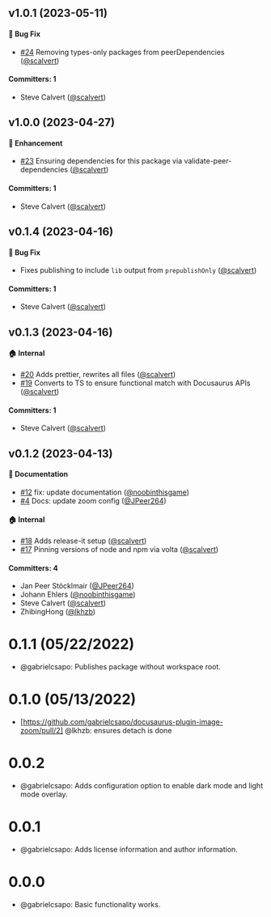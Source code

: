 


## v1.0.1 (2023-05-11)

#### :bug: Bug Fix
* [#24](https://github.com/gabrielcsapo/docusaurus-plugin-image-zoom/pull/24) Removing types-only packages from peerDependencies ([@scalvert](https://github.com/scalvert))

#### Committers: 1
- Steve Calvert ([@scalvert](https://github.com/scalvert))


## v1.0.0 (2023-04-27)

#### :rocket: Enhancement
* [#23](https://github.com/gabrielcsapo/docusaurus-plugin-image-zoom/pull/23) Ensuring dependencies for this package via validate-peer-dependencies ([@scalvert](https://github.com/scalvert))

#### Committers: 1
- Steve Calvert ([@scalvert](https://github.com/scalvert))


## v0.1.4 (2023-04-16)

#### :bug: Bug Fix

- Fixes publishing to include `lib` output from `prepublishOnly` ([@scalvert](https://github.com/scalvert))

#### Committers: 1
- Steve Calvert ([@scalvert](https://github.com/scalvert))


## v0.1.3 (2023-04-16)

#### :house: Internal
* [#20](https://github.com/gabrielcsapo/docusaurus-plugin-image-zoom/pull/20) Adds prettier, rewrites all files ([@scalvert](https://github.com/scalvert))
* [#19](https://github.com/gabrielcsapo/docusaurus-plugin-image-zoom/pull/19) Converts to TS to ensure functional match with Docusaurus APIs ([@scalvert](https://github.com/scalvert))

#### Committers: 1
- Steve Calvert ([@scalvert](https://github.com/scalvert))


## v0.1.2 (2023-04-13)

#### :memo: Documentation

- [#12](https://github.com/gabrielcsapo/docusaurus-plugin-image-zoom/pull/12) fix: update documentation ([@noobinthisgame](https://github.com/noobinthisgame))
- [#4](https://github.com/gabrielcsapo/docusaurus-plugin-image-zoom/pull/4) Docs: update zoom config ([@JPeer264](https://github.com/JPeer264))

#### :house: Internal

- [#18](https://github.com/gabrielcsapo/docusaurus-plugin-image-zoom/pull/18) Adds release-it setup ([@scalvert](https://github.com/scalvert))
- [#17](https://github.com/gabrielcsapo/docusaurus-plugin-image-zoom/pull/17) Pinning versions of node and npm via volta ([@scalvert](https://github.com/scalvert))

#### Committers: 4

- Jan Peer Stöcklmair ([@JPeer264](https://github.com/JPeer264))
- Johann Ehlers ([@noobinthisgame](https://github.com/noobinthisgame))
- Steve Calvert ([@scalvert](https://github.com/scalvert))
- ZhibingHong ([@lkhzb](https://github.com/lkhzb))

# 0.1.1 (05/22/2022)

- @gabrielcsapo: Publishes package without workspace root.

# 0.1.0 (05/13/2022)

- [https://github.com/gabrielcsapo/docusaurus-plugin-image-zoom/pull/2] @lkhzb: ensures detach is done

# 0.0.2

- @gabrielcsapo: Adds configuration option to enable dark mode and light mode overlay.

# 0.0.1

- @gabrielcsapo: Adds license information and author information.

# 0.0.0

- @gabrielcsapo: Basic functionality works.
